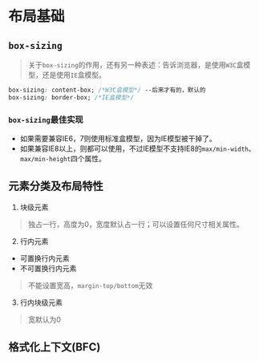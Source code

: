 # 布局基础
## `box-sizing`
> 关于`box-sizing`的作用，还有另一种表述：告诉浏览器，是使用`W3C`盒模型，还是使用`IE`盒模型。
```css
box-sizing: content-box; /*W3C盒模型*/ --后来才有的，默认的
box-sizing: border-box; /*IE盒模型*/
```
### `box-sizing`最佳实现
- 如果需要兼容IE6，7则使用标准盒模型，因为IE模型被干掉了。
- 如果兼容IE8以上，则都可以使用，不过IE模型不支持IE8的`max/min-width`、`max/min-height`四个属性。

## 元素分类及布局特性
1. 块级元素
> 独占一行，高度为0，宽度默认占一行；可以设置任何尺寸相关属性。

2. 行内元素
- 可置换行内元素
- 不可置换行内元素
> 不能设置宽高，`margin-top/bottom`无效

3. 行内块级元素
> 宽默认为0

## 格式化上下文(BFC)